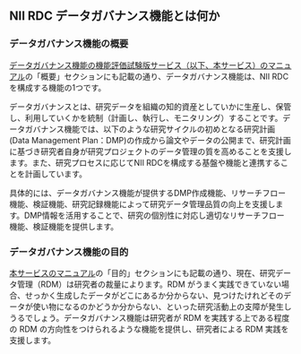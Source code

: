 ## NII RDC データガバナンス機能とは何か

### データガバナンス機能の概要

[データガバナンス機能の機能評価試験版サービス（以下、本サービス）のマニュアル](https://support.rdm.nii.ac.jp/usermanual/58)の「概要」セクションにも記載の通り、データガバナンス機能は、NII RDCを構成する機能の1つです。

データガバナンスとは、研究データを組織の知的資産としていかに生産し、保管し、利用していくかを統制（計画し、執行し、モニタリング）することです。データガバナンス機能では、以下のような研究サイクルの初めとなる研究計画(Data Management Plan：DMP)の作成から論文やデータの公開まで、研究計画に基づき研究者自身が研究プロジェクトのデータ管理の質を高めることを支援します。また、研究プロセスに応じてNII RDCを構成する基盤や機能と連携することを計画しています。

具体的には、データガバナンス機能が提供するDMP作成機能、リサーチフロー機能、検証機能、研究記録機能によって研究データ管理品質の向上を支援します。DMP情報を活用することで、研究の個別性に対応し適切なリサーチフロー機能、検証機能を提供します。

### データガバナンス機能の目的

[本サービスのマニュアル](https://support.rdm.nii.ac.jp/usermanual/58)の「目的」セクションにも記載の通り、現在、研究データ管理（RDM）は研究者の裁量によります。RDM がうまく実践できていない場合、せっかく生成したデータがどこにあるか分からない、見つけたけれどそのデータが使い物になるのかどうか分からない、といった研究活動上の支障が発生しうるでしょう。データガバナンス機能は研究者が RDM を実践する上である程度の RDM の方向性をつけられるような機能を提供し、研究者による RDM 実践を支援します。
